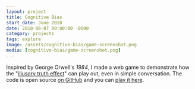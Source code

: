 ```yaml
---
layout: project
title: Cognitive Bias
start_date: June 2018
date: 2018-06-07 00:00:00 -0600
category: projects
tags: explore
image: /assets/cognitive-bias/game-screenshot.png
media: [cognitive-bias/game-screenshot.png]
---
```

Inspired by George Orwell's _1984_, I made a web game to demonstrate how the "[illusory truth effect][effect]" can play out, even in simple conversation. The code is open source [on GitHub][github] and you can [play it here][game].

[effect]: https://en.wikipedia.org/wiki/Illusory_truth_effect
[github]: https://github.com/JohnStarich/cognitive-bias
[game]: https://johnstarich.com/cognitive-bias
